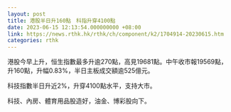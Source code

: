 ```yaml
---
layout: post
title: 港股半日升160點　科指升穿4100點
date: 2023-06-15 12:13:54.000000000 +08:00
link: https://news.rthk.hk/rthk/ch/component/k2/1704914-20230615.htm
categories: rthk
---
```


港股今早上升，恒生指數最多升逾270點，高見19681點。中午收市報19569點，升160點，升幅0.83%，半日主板成交額逾525億元。

科技指數半日升近2%，升穿4100點水平，支持大市。

科技、內房、體育用品股造好，油金、博彩股向下。
